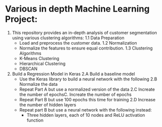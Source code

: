 # Various in depth Machine Learning Project:
1. This repository provides an in-depth analysis of customer segmentation using various clustering algorithms:
   1.1 Data Preparation
     - Load and preprocess the customer data.
   1.2 Normalization
     - Normalize the features to ensure equal contribution.
   1.3 Clustering Algorithms
     - K-Means Clustering
     - Hierarchical Clustering
     - DBSCAN
2. Build a Regression Model in Keras
   2.A Build a baseline model
     - Use the Keras library to build a neural network with the following
   2.B Normalize the data
     - Repeat Part A but use a normalized version of the data
   2.C Increate the number of epochsC. Increate the number of epochs
     - Repeat Part B but use 100 epochs this time for training
   2.D Increase the number of hidden layers
     - Repeat part B but use a neural network with the following instead:
         - Three hidden layers, each of 10 nodes and ReLU activation function

   
